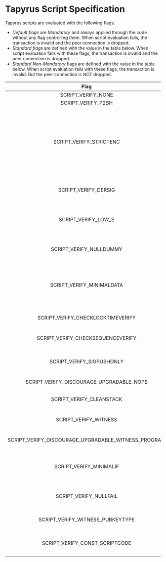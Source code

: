 Tapyrus Script Specification
============================

Tapyrus scripts are evaluated with the following flags. 

- *Default flags* are _Mandatory_ and always applied through the code without any flag controlling them.  When script evaluation fails, the transaction is invalid and the peer connection is dropped.
- *Standard flags* are defined with the value in the table below. When script evaluation fails with these flags, the transaction is invalid and the peer connection is dropped.
- *Standard Non-Mandatory* flags are defined with the value in the table below. When script evaluation fails with these flags, the transaction is invalid. But the peer connection is _NOT_ dropped.

| Flag | Value | Description  | Usage |
| :---: | :---: | :---: | :---: | 
|SCRIPT_VERIFY_NONE| 0 | | |
|SCRIPT_VERIFY_P2SH | - |Evaluate P2SH subscripts | Default |
|SCRIPT_VERIFY_STRICTENC | - |Passing a non-strict-DER signature or one with undefined hashtype to a checksig/checkdatasig operation causes script failure. Evaluating a pubkey that is not (0x04 + 64 bytes) or (0x02 or 0x03 + 32 bytes) by checksig/checkdatasig causes script failure. | Default |
|SCRIPT_VERIFY_DERSIG | - |Passing a non-strict-DER signature to a checksig operation causes script failure| Default|
|SCRIPT_VERIFY_LOW_S | - |Passing a non-strict-DER signature or one with S > order/2 to a checksig operation causes script failure | Default|
|SCRIPT_VERIFY_NULLDUMMY | - |Verify dummy stack item consumed by CHECKMULTISIG is of zero-length| Default|
|SCRIPT_VERIFY_MINIMALDATA | - |Require minimal encodings for all push operations. Whenever a stack element is interpreted as a number, it must be of minimal length  | Default |
|SCRIPT_VERIFY_CHECKLOCKTIMEVERIFY | - |Verify CHECKLOCKTIMEVERIFY. BIP65| Default |
|SCRIPT_VERIFY_CHECKSEQUENCEVERIFY | - |Support CHECKSEQUENCEVERIFY . BIP112 | Default |
|SCRIPT_VERIFY_SIGPUSHONLY | (1U << 0) |Using a non-push/csv/cltv operator in the scriptSig causes script failure | Standard Non-Mandatory |
|SCRIPT_VERIFY_DISCOURAGE_UPGRADABLE_NOPS | (1U << 1) |Discourage use of NOPs reserved for upgrades | Standard |
|SCRIPT_VERIFY_CLEANSTACK | (1U << 2)|Require that only a single stack element remains after evaluation | Standard |
|SCRIPT_VERIFY_WITNESS | (1U << 11)|Support segregated witness| Standard |
|SCRIPT_VERIFY_DISCOURAGE_UPGRADABLE_WITNESS_PROGRAM | (1U << 12)|Making v1-v16 witness program non-standard| Standard |
|SCRIPT_VERIFY_MINIMALIF | (1U << 13)|Segwit script only: Require the argument of OP_IF/NOTIF to be exactly 0x01 or empty vector| Standard |
|SCRIPT_VERIFY_NULLFAIL | (1U << 14)|Signature(s) must be empty vector if a CHECK(MULTI)SIG operation failed| Standard |
|SCRIPT_VERIFY_WITNESS_PUBKEYTYPE | (1U << 15)|Public keys in segregated witness scripts must be compressed| Standard |
|SCRIPT_VERIFY_CONST_SCRIPTCODE | (1U << 16)|Making OP_CODESEPARATOR and FindAndDelete fail any non-segwit scripts| Standard |
